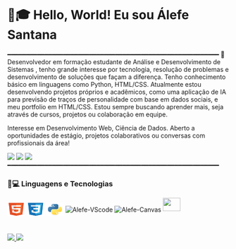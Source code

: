 # 📖🎓 Hello, World! Eu sou Álefe Santana
━━━━━━━━━━━━━━━━━━━━━━━━━━━━━━━━━━━━━━━━━━━━━━━━━━━━━━━━━
🧠 Desenvolvedor em formação estudante de Análise e Desenvolvimento de Sistemas , tenho grande interesse por tecnologia, resolução de problemas e desenvolvimento de soluções que façam a diferença.
Tenho conhecimento básico em linguagens como Python, HTML/CSS.
Atualmente estou desenvolvendo projetos próprios e acadêmicos, como uma aplicação de IA para previsão de traços de personalidade com base em dados sociais, e meu portfolio em HTML/CSS. Estou sempre buscando aprender mais, seja através de cursos, projetos ou colaboração em equipe.

Interesse em Desenvolvimento Web, Ciência de Dados. Aberto a oportunidades de estágio, projetos colaborativos ou conversas com profissionais da área!

<div>
  <a href="https://www.linkedin.com/in/álefe-santana-603377161/" target="_blank"><img src="https://img.shields.io/badge/-LinkedIn-%230077B5?style=for-the-badge&logo=linkedin&logoColor=white" target="_blank"></a>
  <a href = "mailto:alefedxgf@gmail.com"><img src="https://img.shields.io/badge/-Gmail-%23333?style=for-the-badge&logo=gmail&logoColor=white" target="_blank"></a>
  <a href="https://instagram.com/alefe__santana" target="_blank"><img src="https://img.shields.io/badge/-Instagram-%23E4405F?style=for-the-badge&logo=instagram&logoColor=white" target="_blank"></a>

</div>
━━━━━━━━━━━━━━━━━━━━━━━━━━━━━━━━━━━━━━━━━━━━━━━━━━━━━━━━━

### 🧠💻 Linguagens e Tecnologias 

<div style="display: inline_block">
  <img align="center" alt="Alefe-HTML" height="30" width="40" src="https://raw.githubusercontent.com/devicons/devicon/master/icons/html5/html5-original.svg">
  <img align="center" alt="Alefe-CSS" height="30" width="40" src="https://raw.githubusercontent.com/devicons/devicon/master/icons/css3/css3-original.svg">
  <img align="center" alt="Alefe-Python" height="30" width="40" src="https://raw.githubusercontent.com/devicons/devicon/master/icons/python/python-original.svg">
  <img align="center" alt="Alefe-VScode" height="30" width="40" src="https://cdn.jsdelivr.net/gh/devicons/devicon@latest/icons/vscode/vscode-original.svg"> <img align="center" alt="Alefe-Canvas" height="30" width="40" src="https://cdn.jsdelivr.net/gh/devicons/devicon@latest/icons/canva/canva-original.svg">
  <img height="30" width="40" src="https://cdn.jsdelivr.net/gh/devicons/devicon@latest/icons/markdown/markdown-original.svg" />
  
          
          
</div><br>

###
<div>
  <a href="https://github.com/Alefe-SdS">
  <img height ="180em" src="https://github-readme-stats.vercel.app/api?username=Alefe-SdS&show_icons=true&theme=merko&include_all_commits=true&count_private=true"/>
  <img height ="180em" src="https://github-readme-stats.vercel.app/api/top-langs/?username=Alefe-SdS&layout=compact&langs_count=16&theme=merko"/>
</div>
    






